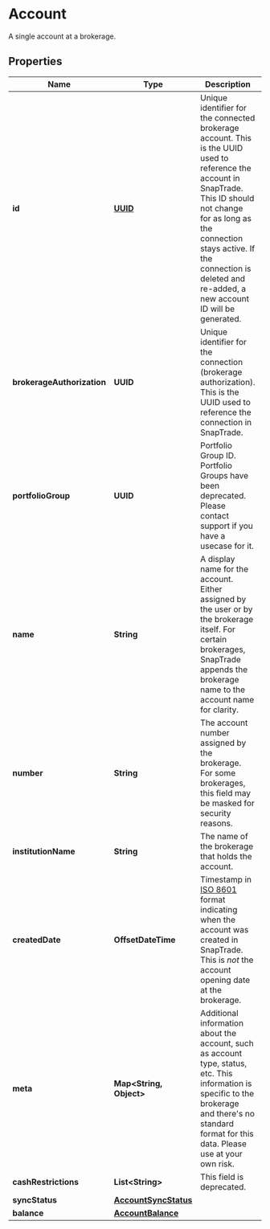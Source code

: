

# Account

A single account at a brokerage.

## Properties

| Name | Type | Description | Notes |
|------------ | ------------- | ------------- | -------------|
|**id** | [**UUID**](UUID.md) | Unique identifier for the connected brokerage account. This is the UUID used to reference the account in SnapTrade. This ID should not change for as long as the connection stays active. If the connection is deleted and re-added, a new account ID will be generated. |  [optional] |
|**brokerageAuthorization** | **UUID** | Unique identifier for the connection (brokerage authorization). This is the UUID used to reference the connection in SnapTrade. |  [optional] |
|**portfolioGroup** | **UUID** | Portfolio Group ID. Portfolio Groups have been deprecated. Please contact support if you have a usecase for it. |  [optional] |
|**name** | **String** | A display name for the account. Either assigned by the user or by the brokerage itself. For certain brokerages, SnapTrade appends the brokerage name to the account name for clarity. |  [optional] |
|**number** | **String** | The account number assigned by the brokerage. For some brokerages, this field may be masked for security reasons. |  [optional] |
|**institutionName** | **String** | The name of the brokerage that holds the account. |  [optional] |
|**createdDate** | **OffsetDateTime** | Timestamp in [ISO 8601](https://en.wikipedia.org/wiki/ISO_8601) format indicating when the account was created in SnapTrade. This is _not_ the account opening date at the brokerage. |  [optional] |
|**meta** | **Map&lt;String, Object&gt;** | Additional information about the account, such as account type, status, etc. This information is specific to the brokerage and there&#39;s no standard format for this data. Please use at your own risk. |  [optional] |
|**cashRestrictions** | **List&lt;String&gt;** | This field is deprecated. |  [optional] |
|**syncStatus** | [**AccountSyncStatus**](AccountSyncStatus.md) |  |  [optional] |
|**balance** | [**AccountBalance**](AccountBalance.md) |  |  [optional] |




